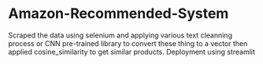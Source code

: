 # Amazon-Recommended-System
Scraped the data using selenium and applying various text cleanning process or CNN pre-trained library to convert these thing to a vector then applied cosine_similarity to get similar products.
Deployment using streamlit
